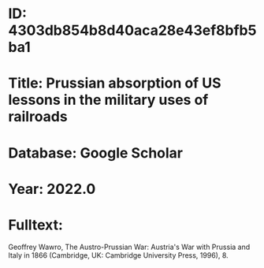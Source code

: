 # ID: 4303db854b8d40aca28e43ef8bfb5ba1
# Title: Prussian absorption of US lessons in the military uses of railroads
# Database: Google Scholar
# Year: 2022.0
# Fulltext:
Geoffrey Wawro, The Austro-Prussian War: Austria's War with Prussia and Italy in 1866 (Cambridge, UK: Cambridge University Press, 1996), 8.